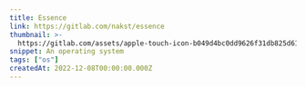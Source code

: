 ```yaml
---
title: Essence
link: https://gitlab.com/nakst/essence
thumbnail: >-
  https://gitlab.com/assets/apple-touch-icon-b049d4bc0dd9626f31db825d61880737befc7835982586d015bded10b4435460.png
snippet: An operating system
tags: ["os"]
createdAt: 2022-12-08T00:00:00.000Z
---
```

